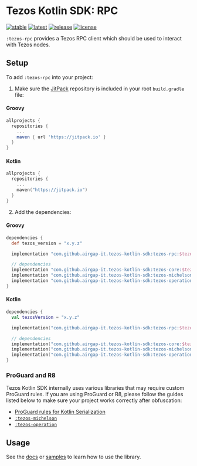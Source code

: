 # Tezos Kotlin SDK: RPC

[![stable](https://img.shields.io/github/v/tag/airgap-it/tezos-kotlin-sdk?label=stable&sort=semver)](https://github.com/airgap-it/tezos-kotlin-sdk/releases)
[![latest](https://img.shields.io/github/v/tag/airgap-it/tezos-kotlin-sdk?color=orange&include_prereleases&label=latest)](https://github.com/airgap-it/tezos-kotlin-sdk/releases)
[![release](https://img.shields.io/jitpack/v/github/airgap-it/tezos-kotlin-sdk)](https://jitpack.io/#airgap-it/tezos-kotlin-sdk)
[![license](https://img.shields.io/github/license/airgap-it/tezos-kotlin-sdk)](https://github.com/airgap-it/tezos-kotlin-sdk/blob/master/LICENSE)

`:tezos-rpc` provides a Tezos RPC client which should be used to interact with Tezos nodes.

## Setup

To add `:tezos-rpc` into your project:

1. Make sure the [JitPack](https://jitpack.io/) repository is included in your root `build.gradle` file:

#### Groovy
  ```groovy
  allprojects {
    repositories {
      ...
      maven { url 'https://jitpack.io' }
    }
  }
  ```

#### Kotlin
  ```kotlin
  allprojects {
    repositories {
      ...
      maven("https://jitpack.io")
    }
  }
  ```

2. Add the dependencies:

#### Groovy
  ```groovy
  dependencies {
    def tezos_version = "x.y.z"

    implementation "com.github.airgap-it.tezos-kotlin-sdk:tezos-rpc:$tezos_version"

    // dependencies
    implementation "com.github.airgap-it.tezos-kotlin-sdk:tezos-core:$tezos_version"
    implementation "com.github.airgap-it.tezos-kotlin-sdk:tezos-michelson:$tezos_version"
    implementation "com.github.airgap-it.tezos-kotlin-sdk:tezos-operation:$tezos_version"
  }
  ```

#### Kotlin

  ```kotlin
  dependencies {
    val tezosVersion = "x.y.z"

    implementation("com.github.airgap-it.tezos-kotlin-sdk:tezos-rpc:$tezosVersion")

    // dependencies
    implementation("com.github.airgap-it.tezos-kotlin-sdk:tezos-core:$tezosVersion")
    implementation("com.github.airgap-it.tezos-kotlin-sdk:tezos-michelson:$tezosVersion")
    implementation("com.github.airgap-it.tezos-kotlin-sdk:tezos-operation:$tezosVersion")
}
  ```

### ProGuard and R8
Tezos Kotlin SDK internally uses various libraries that may require custom ProGuard rules. If you are using ProGuard or R8, please follow the guides listed below to make sure your project works correctly after obfuscation:

- [ProGuard rules for Kotlin Serialization](https://github.com/Kotlin/kotlinx.serialization#android)
- [`:tezos-michelson`](https://github.com/airgap-it/tezos-kotlin-sdk/tree/main/tezos-michelson#proguard-and-r8)
- [`:tezos-operation`](https://github.com/airgap-it/tezos-kotlin-sdk/tree/main/tezos-operation#proguard-and-r8)

## Usage

See the [docs](https://github.com/airgap-it/tezos-kotlin-sdk/tree/main/docs) or [samples](https://github.com/airgap-it/tezos-kotlin-sdk/tree/main/samples) to learn how to use the library.